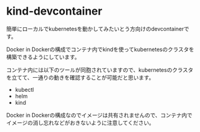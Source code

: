 # kind-devcontainer

簡単にローカルでkubernetesを動かしてみたいとう方向けのdevcontainerです。

Docker in Dockerの構成でコンテナ内でkindを使ってkubernetesのクラスタを構築できるようにしています。

コンテナ内には以下のツールが同胞されていますので、kubernetesのクラスタを立てて、一通りの動きを確認することが可能だと思います。

- kubectl
- helm
- kind

Docker in Dockerの構成なのでイメージは共有されませんので、コンテナ内でイメージの消し忘れなどがおきないように注意してください。
